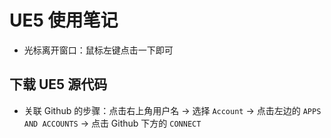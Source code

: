 # UE5 使用笔记

- 光标离开窗口：鼠标左键点击一下即可

## 下载 UE5 源代码

- 关联 Github 的步骤：点击右上角用户名 -> 选择 `Account` -> 点击左边的 `APPS AND ACCOUNTS` -> 点击 Github 下方的 `CONNECT`
